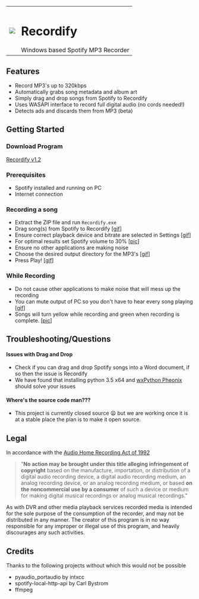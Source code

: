 <table><tr><td>
 <img src="https://raw.github.com/ailgup/Recordify/master/images/icon.png"></td><td>
 <h1> Recordify </h1>
 Windows based Spotify MP3 Recorder
 </td></tr></table>
 
## Features
- Record MP3's up to 320kbps
- Automatically grabs song metadata and album art
- Simply drag and drop songs from Spotify to Recordify
- Uses WASAPI interface to record full digital audio (no cords needed!)
- Detects ads and discards them from MP3 (beta)

## Getting Started
### Download Program
[Recordify v1.2](https://github.com/ailgup/Recordify/releases/download/1.2/Recordify.1.2.zip)
### Prerequisites
- Spotify installed and running on PC
- Internet connection

### Recording a song
- Extract the ZIP file and run ```Recordify.exe```
- Drag song(s) from Spotify to Recordify [[gif][drag]]
- Ensure correct playback device and bitrate are selected in Settings [[gif][settings]]
- For optimal results set Spotify volume to 30% [[pic][hundred]]
- Ensure no other applications are making noise
- Choose the desired output directory for the MP3's [[gif][output]]
- Press Play! [[gif][play]]

### While Recording 
- Do not cause other applications to make noise that will mess up the recording
- You can mute output of PC so you don't have to hear every song playing [[gif][mute]]
- Songs will turn yellow while recording and green when recording is complete. [[pic][green]]

## Troubleshooting/Questions

#### Issues with Drag and Drop
- Check if you can drag and drop Spotify songs into a Word document, if so then the issue is Recordify
- We have found that installing python 3.5 x64 and [wxPython Pheonix](https://wxpython.org/Phoenix/snapshot-builds/) should solve your issues

#### Where's the source code man???
- This project is currently closed source :frowning: but we are working once it is at a stable place the plan is to make it open source.

## Legal
In accordance with the [Audio Home Recording Act of 1992](https://en.wikipedia.org/wiki/Audio_Home_Recording_Act)
> "**No action may be brought under this title alleging infringement of copyright** based on the manufacture, importation, or distribution of a digital audio recording device, a digital audio recording medium, an analog recording device, or an analog recording medium, or based **on the noncommercial use by a consumer** of such a device or medium for making digital musical recordings or analog musical recordings."

As with DVR and other media playback services recorded media is intended for the sole purpose of the consumption of the recorder, and may not be distributed in any manner. The creator of this program is in no way responsible for any improper or illegal use of this program, and heavily discourages any such activities. 

## Credits
Thanks to the following projects without which this would not be possible
- pyaudio_portaudio by intxcc
- spotify-local-http-api by Carl Bystrom
- ffmpeg

[green]:https://github.com/ailgup/Recordify/blob/master/images/green.png?raw=true
[play]:https://github.com/ailgup/Recordify/blob/master/images/play.gif?raw=true
[mute]:https://github.com/ailgup/Recordify/blob/master/images/mute.gif?raw=true
[output]:https://github.com/ailgup/Recordify/blob/master/images/output.gif?raw=true
[hundred]:https://github.com/ailgup/Recordify/blob/master/images/hundred.png?raw=true
[settings]:https://github.com/ailgup/Recordify/blob/master/images/settings.gif?raw=true
[drag]:https://github.com/ailgup/Recordify/blob/master/images/drag.gif
